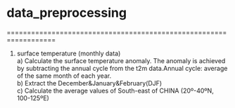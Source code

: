 # data_preprocessing

==================================================================
 1. surface temperature (monthly data)  
a) Calculate the surface temperature anomaly.
The anomaly is achieved by subtracting the annual cycle from the t2m data.Annual cycle: average of the same month of each year.  
b) Extract the December&January&February(DJF)  
c) Calculate the average values of South-east of CHINA (20º-40ºN, 100-125ºE)
